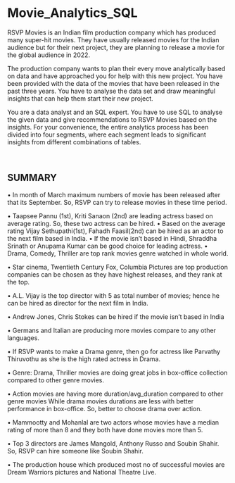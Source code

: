 # Movie_Analytics_SQL
RSVP Movies is an Indian film production company which has produced many super-hit movies. They have usually released movies for the Indian audience but for their next project, they are planning to release a movie for the global audience in 2022. 

The production company wants to plan their every move analytically based on data and have approached you for help with this new project. You have been provided with the data of the movies that have been released in the past three years. You have to analyse the data set and draw meaningful insights that can help them start their new project. 

You are a data analyst and an SQL expert. You have to use SQL to analyse the given data and give recommendations to RSVP Movies based on the insights. For your convenience, the entire analytics process has been divided into four segments, where each segment leads to significant insights from different combinations of tables. 

 
 ## SUMMARY

•	In month of March maximum numbers of movie has been released after that its September. So, RSVP can try to release movies in these time period. 

•	 Taapsee Pannu (1st), Kriti Sanaon (2nd) are leading actress based on average rating. So, these two actress can be hired. 
•	 Based on the average rating Vijay Sethupathi(1st), Fahadh Faasil(2nd) can be hired as an actor to the next film based in India. 
•	If the movie isn’t based in Hindi, Shraddha Srinath or Anupama Kumar can be good choice for leading actress. 
•	 Drama, Comedy, Thriller are top rank movies genre watched in whole world.

•	Star cinema, Twentieth Century Fox, Columbia Pictures are top production companies can be chosen as they have highest releases, and they rank at the top. 

•	A.L. Vijay is the top director with 5 as total number of movies; hence he can be hired as director for the next film in India. 

•	Andrew Jones, Chris Stokes can be hired if the movie isn’t based in India

•	Germans and Italian are producing more movies compare to any other languages.

•	If RSVP wants to make a Drama genre, then go for actress like Parvathy Thiruvothu as she is the high rated actress in Drama. 

•	Genre: Drama, Thriller movies are doing great jobs in box-office collection compared to other genre movies. 

•	Action movies are having more duration/avg_duration compared to other genre movies While drama movies durations are less with better performance in box-office. So, better to choose drama over action.

•	Mammootty and Mohanlal are two actors whose movies have a median rating of more than 8 and they both have done movies more than 5.

•	Top 3 directors are James Mangold, Anthony Russo and Soubin Shahir. So, RSVP can hire someone like Soubin Shahir.

•	The production house which produced most no of successful movies are Dream Warriors pictures and National Theatre Live.	
